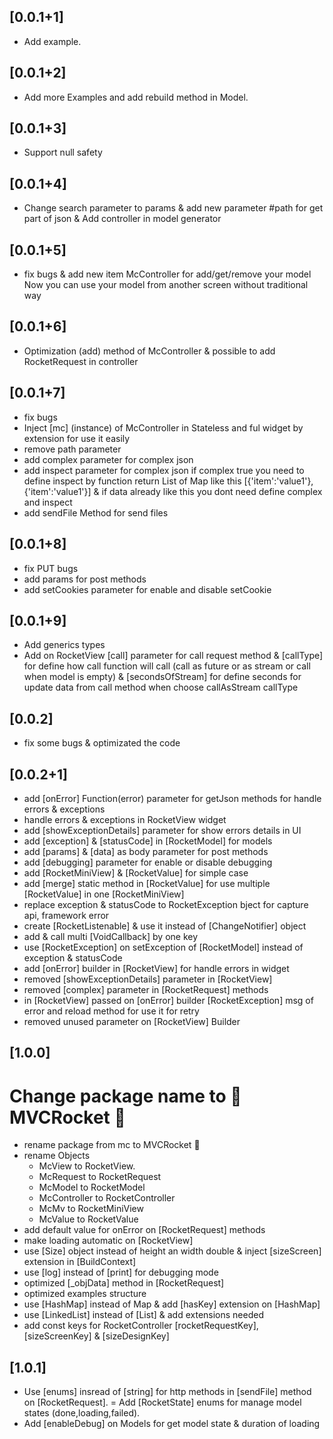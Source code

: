 
## [0.0.1+1]
- Add example.
## [0.0.1+2]
- Add more Examples and add rebuild method in Model.
## [0.0.1+3]
- Support null safety
## [0.0.1+4]
- Change search parameter to params & add new parameter #path for get part of json & Add controller in model generator
## [0.0.1+5]
- fix bugs & add new item McController for add/get/remove your model Now you can use your model from another screen without traditional way
## [0.0.1+6]
- Optimization (add) method of McController & possible to add RocketRequest in controller
## [0.0.1+7] 
- fix bugs
- Inject [mc] (instance) of McController in Stateless and ful widget by extension for use it easily 
- remove path parameter
- add complex parameter for complex json
- add inspect parameter for complex json if complex true you need to define inspect by function return List of Map like this [{'item':'value1'},{'item':'value1'}] & if data already like this you dont need define complex and inspect
- add sendFile Method for send files 
## [0.0.1+8] 
- fix PUT bugs
- add params for post methods
- add setCookies parameter for enable and disable setCookie
## [0.0.1+9] 
- Add generics types
- Add on RocketView [call] parameter for call request method & [callType] for define how call function will call (call as future or as stream or call when model is empty) & [secondsOfStream] for define seconds for update data from call method when choose callAsStream callType

## [0.0.2] 

- fix some bugs & optimizated the code

## [0.0.2+1] 

- add [onError] Function(error) parameter for getJson methods for handle errors & exceptions
- handle errors & exceptions in RocketView widget
- add [showExceptionDetails] parameter for show errors details in UI
- add [exception] & [statusCode] in [RocketModel] for models
- add [params] & [data] as body parameter for post methods
- add [debugging] parameter for enable or disable debugging
- add [RocketMiniView] & [RocketValue] for simple case
- add [merge] static method in [RocketValue] for use multiple [RocketValue] in one [RocketMiniView]
- replace exception & statusCode to RocketException bject for capture api, framework error
- create [RocketListenable] & use it instead of [ChangeNotifier] object
- add & call multi [VoidCallback] by one key
- use [RocketException] on setException of [RocketModel] instead of exception & statusCode
- add [onError] builder in [RocketView] for handle errors in widget
- removed [showExceptionDetails] parameter in [RocketView]
- removed [complex] parameter in [RocketRequest] methods
- in [RocketView] passed on [onError] builder [RocketException] msg of error and reload method for use it for retry 
- removed unused parameter on [RocketView] Builder

## [1.0.0]
# Change package name to 🚀 MVCRocket 🚀
- rename package from mc to MVCRocket 🚀
- rename Objects
    * McView to RocketView.
    * McRequest to RocketRequest
    * McModel to RocketModel 
    * McController to RocketController
    * McMv to RocketMiniView
    * McValue to RocketValue
- add default value for onError on [RocketRequest] methods
- make loading automatic on [RocketView]
- use [Size] object instead of height an width double & inject [sizeScreen] extension in [BuildContext]
- use [log] instead of [print] for debugging mode
- optimized [_objData] method in [RocketRequest]
- optimized examples structure
- use [HashMap] instead of Map & add [hasKey] extension on [HashMap]
- use [LinkedList] instead of [List] & add extensions needed
- add const keys for RocketController [rocketRequestKey], [sizeScreenKey] & [sizeDesignKey]

## [1.0.1]
- Use [enums] insread of [string] for http methods in [sendFile] method on [RocketRequest].
= Add [RocketState] enums for manage model states (done,loading,failed).
- Add [enableDebug] on Models for get model state & duration of loading

